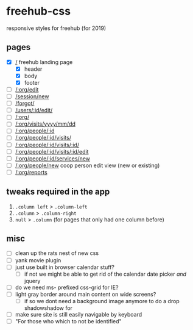 # freehub-css
responsive styles for freehub (for 2019)

## pages
- [x] [/](https://johngravois.com/freehub-css/index.html) freehub landing page
  - [x] header
  - [x] body
  - [x] footer
- [ ] [/:org/edit](https://johngravois.com/freehub-css/bikebbq/edit/index.html)
- [ ] [/session/new](https://johngravois.com/freehub-css/session/new/index.html)
- [ ] [/forgot/](https://johngravois.com/freehub-css/forgot/index.html)
- [ ] [/users/:id/edit/](https://johngravois.com/freehub-css/users/123/index.html)
- [ ] [/:org/](https://johngravois.com/freehub-css/bikebbq/index.html)
- [ ] [/:org/visits/yyyy/mm/dd](https://johngravois.com/freehub-css/bikebbq/visits/2019/1/1/index.html)
- [ ] [/:org/people/:id](https://johngravois.com/freehub-css/bikebbq/people/123/index.html)
- [ ] [/:org/people/:id/visits/](https://johngravois.com/freehub-css/bikebbq/people/123/visits/index.html)
- [ ] [/:org/people/:id/visits/:id/](https://johngravois.com/freehub-css/bikebbq/people/123/visits/456/edit/index.html)
- [ ] [/:org/people/:id/visits/:id/edit](https://johngravois.com/freehub-css/bikebbq/people/123/visits/456/edit/index.html)
- [ ] [/:org/people/:id/services/new](https://johngravois.com/freehub-css/bikebbq/people/123/services/new/index.html)
- [ ] [/:org/people/new](https://johngravois.com/freehub-css/bikebbq/people/new/index.html) coop person edit view (new or existing)
- [ ] [/:org/reports](https://johngravois.com/freehub-css/bikebbq/reports/index.html)

## tweaks required in the app
1. `.column left` > `.column-left`
1. `.column` > `.column-right`
1. `null` > `.column` (for pages that only had one column before)

## misc

- [ ] clean up the rats nest of new css
- [ ] yank movie plugin
- [ ] just use built in browser calendar stuff?
  - [ ] if not we might be able to get rid of the calendar date picker _and_ jquery
- [ ] do we need ms- prefixed css-grid for IE?
- [ ] light gray border around main content on wide screens?
  - [ ] if so we dont need a background image anymore to do a drop shadowshadow for
- [ ] make sure site is still easily navigable by keyboard
- [ ] "For those who which to not be identified"
